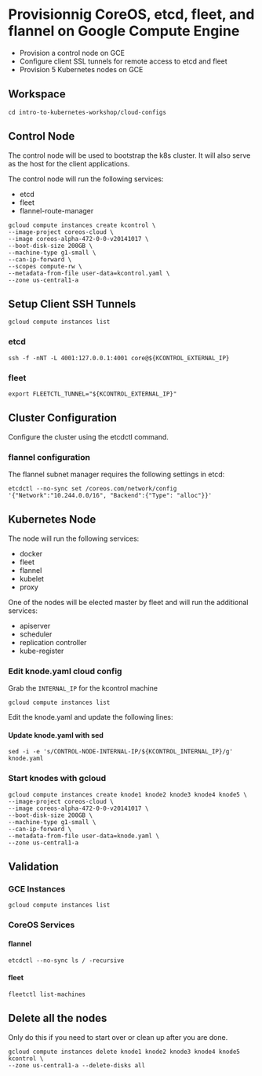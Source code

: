 # Provisionnig CoreOS, etcd, fleet, and flannel on Google Compute Engine

* Provision a control node on GCE
* Configure client SSL tunnels for remote access to etcd and fleet
* Provision 5 Kubernetes nodes on GCE

## Workspace

```
cd intro-to-kubernetes-workshop/cloud-configs
```

## Control Node

The control node will be used to bootstrap the k8s cluster. It will also serve as the host for the client applications.

The control node will run the following services:

  * etcd
  * fleet
  * flannel-route-manager

```
gcloud compute instances create kcontrol \
--image-project coreos-cloud \
--image coreos-alpha-472-0-0-v20141017 \
--boot-disk-size 200GB \
--machine-type g1-small \
--can-ip-forward \
--scopes compute-rw \
--metadata-from-file user-data=kcontrol.yaml \
--zone us-central1-a
```

## Setup Client SSH Tunnels

```
gcloud compute instances list
```

### etcd

```
ssh -f -nNT -L 4001:127.0.0.1:4001 core@${KCONTROL_EXTERNAL_IP}
```

### fleet

```
export FLEETCTL_TUNNEL="${KCONTROL_EXTERNAL_IP}"
```

## Cluster Configuration

Configure the cluster using the etcdctl command.

### flannel configuration

The flannel subnet manager requires the following settings in etcd:

```
etcdctl --no-sync set /coreos.com/network/config '{"Network":"10.244.0.0/16", "Backend":{"Type": "alloc"}}'
```


## Kubernetes Node

The node will run the following services:

  * docker
  * fleet
  * flannel
  * kubelet
  * proxy

One of the nodes will be elected master by fleet and will run the additional services:

  * apiserver
  * scheduler
  * replication controller
  * kube-register

### Edit knode.yaml cloud config

Grab the `INTERNAL_IP` for the kcontrol machine

```
gcloud compute instances list
```

Edit the knode.yaml and update the following lines:

#### Update knode.yaml with sed

```
sed -i -e 's/CONTROL-NODE-INTERNAL-IP/${KCONTROL_INTERNAL_IP}/g' knode.yaml
```

### Start knodes with gcloud

```
gcloud compute instances create knode1 knode2 knode3 knode4 knode5 \
--image-project coreos-cloud \
--image coreos-alpha-472-0-0-v20141017 \
--boot-disk-size 200GB \
--machine-type g1-small \
--can-ip-forward \
--metadata-from-file user-data=knode.yaml \
--zone us-central1-a
```

## Validation

### GCE Instances

```
gcloud compute instances list
```

### CoreOS Services

#### flannel

```
etcdctl --no-sync ls / -recursive
```

#### fleet

```
fleetctl list-machines
```

## Delete all the nodes

Only do this if you need to start over or clean up after you are done.

```
gcloud compute instances delete knode1 knode2 knode3 knode4 knode5 kcontrol \
--zone us-central1-a --delete-disks all
```
